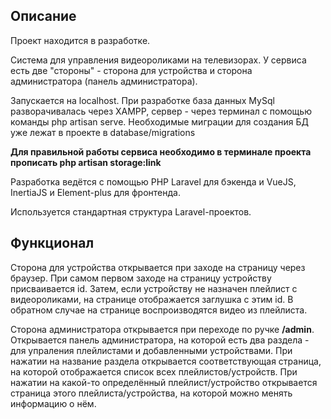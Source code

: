 <h2>Описание</h2>
<p>Проект находится в разработке.</p>
<p>Система для управления видеороликами на телевизорах. У сервиса есть две "стороны" - сторона для устройства и сторона администратора (панель администратора).</p>
<p>Запускается на localhost. При разработке база данных MySql разворачивалась через XAMPP, сервер - через терминал с помощью команды php artisan serve. Необходимые миграции для создания БД уже лежат в проекте в database/migrations</p>
<p><b>Для правильной работы сервиса необходимо в терминале проекта прописать php artisan storage:link</b></p>
<p>Разработка ведётся с помощью PHP Laravel для бэкенда и VueJS, InertiaJS и Element-plus для фронтенда.</p>
<p>Используется стандартная структура Laravel-проектов.</p>

<h2>Функционал</h2>
<p>Сторона для устройства открывается при заходе на страницу через браузер. При самом первом заходе на страницу устройству присваивается id. Затем, если устройству не назначен плейлист с видеороликами, на странице отображается заглушка с этим id. В обратном случае на странице воспроизводятся видео из плейлиста.</p>
<p>Сторона администратора открывается при переходе по ручке <b>/admin</b>. Открывается панель администратора, на которой есть два раздела - для упраления плейлистами и добавленными устройствами. При нажатии на название раздела открывается соответствующая страница, на которой отображается список всех плейлистов/устройств. При нажатии на какой-то определённый плейлист/устройство открывается страница этого плейлиста/устройства, на которой можно менять информацию о нём.</p>
